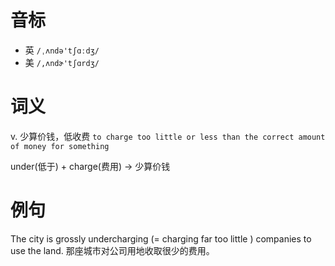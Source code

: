 # 音标

- 英 `/ˌʌndə'tʃɑːdʒ/`
- 美 `/,ʌndɚ'tʃɑrdʒ/`

# 词义

v. 少算价钱，低收费
`to charge too little or less than the correct amount of money for something`



under(低于) + charge(费用) → 少算价钱

# 例句

The city is grossly undercharging (= charging far too little ) companies to use the land.
那座城市对公司用地收取很少的费用。


